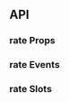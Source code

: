 ## API

### rate Props

<field-table :data="rateProps"/>

### rate Events

<field-table :data="rateEvents" type="emits" />

### rate Slots

<field-table :data="rateSlots" :showDefaultValue="false" type="slots"/>

<script setup>
import { ref } from 'vue';

const rateProps = ref([
  {
    name: 'count',
    desc: '评分的总数',
    type: 'number',
    value: '5',
  },
  {
    name: 'model-value (v-model)',
    desc: '绑定值',
    type: 'number',
    value: '-',
  },
  {
    name: 'default-value',
    desc: '默认值',
    type: 'number',
    value: '0',
  },
  {
    name: 'allow-half',
    desc: '是否允许半选',
    type: 'boolean',
    value: '`false`',
  },
  {
    name: 'allow-clear',
    desc: '是否允许清除',
    type: 'boolean',
    value: '`false`',
  },
  {
    name: 'grading',
    desc: '是否开启笑脸分级',
    type: 'boolean',
    value: '`false`',
  },
  {
    name: 'readonly',
    desc: '是否为只读状态',
    type: 'boolean',
    value: '`false`',
  },
  {
    name: 'disabled',
    desc: '是否禁用',
    type: 'boolean',
    value: '`false`',
  },
  {
    name: 'color',
    desc: '颜色',
    type: 'string | Record<string, string>',
    value: '-',
  },
]);

const rateEvents = ref([
  {
    name: 'change',
    desc: '值改变时触发',
    type: '(value: number) => void',
  },
  {
    name: 'hover-change',
    desc: '鼠标移动到数值上时触发',
    type: '(value: number) => void',
  },
]);

const rateSlots = ref([
  {
    name: 'character',
    desc: '符号 (index: number)',
  },
]);
</script>
